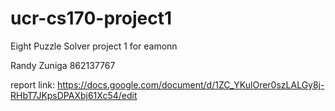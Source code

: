 # ucr-cs170-project1
Eight Puzzle Solver project 1 for eamonn

Randy Zuniga 862137767

report link: https://docs.google.com/document/d/1ZC_YKulOrer0szLALGy8j-RHbT7JKpsDPAXbj61Xc54/edit

